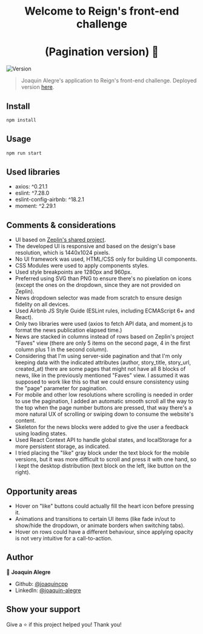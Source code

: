 <h1 align="center">Welcome to Reign's front-end challenge </h1>
<h1 align="center"> (Pagination version) 👋 </h1>
<p>
  <img alt="Version" src="https://img.shields.io/badge/version-0.1.0-blue.svg?cacheSeconds=2592000" />
</p>

> Joaquin Alegre's application to Reign's front-end challenge. Deployed version <a href="https://joaquin-alegre-reign-frontend-challenge-pagination.netlify.app/" target="_blank">here</a>.

## Install

```sh
npm install
```

## Usage

```sh
npm run start
```

## Used libraries

* axios: ^0.21.1
* eslint: ^7.28.0
* eslint-config-airbnb: ^18.2.1
* moment: ^2.29.1

## Comments & considerations

* UI based on <a href="https://zpl.io/2vJKgqQ" target="_blank">Zeplin's shared project</a>.
* The developed UI is responsive and based on the design's base resolution, which is 1440x1024 pixels.
* No UI framework was used, HTML/CSS only for building UI components.
* CSS Modules were used to apply components styles.
* Used style breakpoints are 1280px and 960px.
* Preferred using SVG than PNG to ensure there's no pixelation on icons (except the ones on the dropdown, since they are not provided on Zeplin).
* News dropdown selector was made from scratch to ensure design fidelity on all devices.
* Used Airbnb JS Style Guide (ESLint rules, including ECMAScript 6+ and React).
* Only two libraries were used (axios to fetch API data, and moment.js to format the news publication elapsed time.)
* News are stacked in columns instead of rows based on Zeplin's project "Faves" view (there are only 5 items on the second page, 4 in the first column plus 1 in the second column).
* Considering that I'm using server-side pagination and that I'm only keeping data with the indicated attributes (author, story_title, story_url, created_at) there are some pages that might not have all 8 blocks of news, like in the previously mentioned "Faves" view. I assumed it was supposed to work like this so that we could ensure consistency using the "page" parameter for pagination.
* For mobile and other low resolutions where scrolling is needed in order to use the pagination, I added an automatic smooth scroll all the way to the top when the page number buttons are pressed, that way there's a more natural UX of scrolling or swiping down to consume the website's content.
* Skeleton for the news blocks were added to give the user a feedback using loading states.
* Used React Context API to handle global states, and localStorage for a more persistent storage, as indicated.
* I tried placing the "like" gray block under the text block for the mobile versions, but it was more difficult to scroll and press it with one hand, so I kept the desktop distribution (text block on the left, like button on the right).

## Opportunity areas

* Hover on "like" buttons could actually fill the heart icon before pressing it.
* Animations and transitions to certain UI items (like fade in/out to show/hide the dropdown, or animate borders when switching tabs).
* Hover on rows could have a different behaviour, since applying opacity is not very intuitive for a call-to-action. 

## Author

👤 **Joaquin Alegre**

* Github: [@joaquincpp](https://github.com/joaquincpp)
* LinkedIn: [@joaquin-alegre](https://linkedin.com/in/joaquin-alegre)

## Show your support

Give a ⭐️ if this project helped you! Thank you!